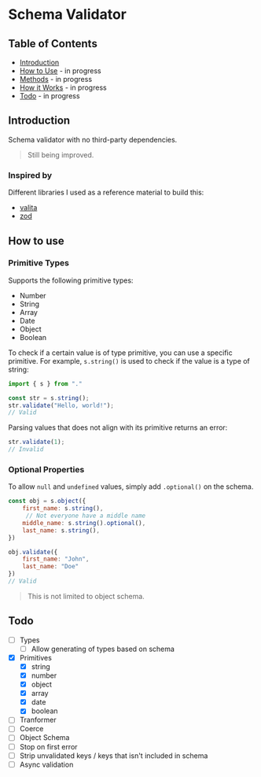 # Schema Validator

## Table of Contents

* [Introduction](#introduction)
* [How to Use](#how-to-use) - in progress
* [Methods](#methods) - in progress
* [How it Works](#how-it-works) - in progress
* [Todo](#todo) - in progress

## Introduction

Schema validator with no third-party dependencies.

> Still being improved.

### Inspired by

Different libraries I used as a reference material to build this:
* [valita](https://github.com/badrap/valita)
* [zod](https://github.com/colinhacks/zod)

## How to use

### Primitive Types

Supports the following primitive types:
- Number
- String
- Array
- Date
- Object
- Boolean

To check if a certain value is of type primitive, you can use a specific primitive. 
For example, `s.string()` is used to check if the value is a type of string:

```js
import { s } from "."

const str = s.string();
str.validate("Hello, world!");
// Valid
```

Parsing values that does not align with its primitive returns an error:

```js
str.validate(1);
// Invalid
```

### Optional Properties

To allow `null` and `undefined` values, simply add `.optional()` on the schema.

```js
const obj = s.object({
    first_name: s.string(),
     // Not everyone have a middle name
    middle_name: s.string().optional(),
    last_name: s.string(),
})

obj.validate({
    first_name: "John",
    last_name: "Doe"
})
// Valid
```

> This is not limited to object schema.

## Todo
- [ ] Types
    - [ ] Allow generating of types based on schema 
- [x] Primitives
    - [x] string
    - [x] number
    - [x] object
    - [x] array
    - [x] date
    - [x] boolean
- [ ] Tranformer
- [ ] Coerce
- [ ] Object Schema
 - [ ] Stop on first error
 - [ ] Strip unvalidated keys / keys that isn't included in schema
- [ ] Async validation
